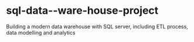 # sql-data--ware-house-project
Building a modern data warehouse with SQL server, including ETL process, data modelling and analytics
